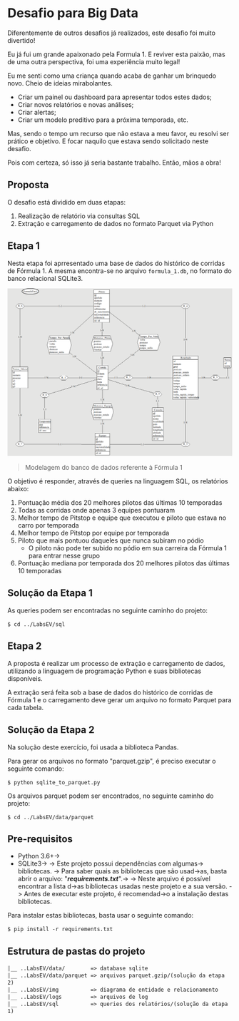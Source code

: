 # Desafio para Big Data

Diferentemente de outros desafios já realizados, este desafio foi muito divertido!

Eu já fui um grande apaixonado pela Formula 1.
E reviver esta paixão, mas de uma outra perspectiva, foi uma experiência muito
legal!

Eu me senti como uma criança quando acaba de ganhar um brinquedo novo.
Cheio de ideias mirabolantes.

- Criar um painel ou dashboard para apresentar todos estes dados;
- Criar novos relatórios e novas análises;
- Criar alertas;
- Criar um modelo preditivo para a próxima temporada, etc.

Mas, sendo o tempo um recurso que não estava a meu favor, eu resolvi ser prático
e objetivo. E focar naquilo que estava sendo solicitado neste desafio.

Pois com certeza, só isso já seria bastante trabalho. Então, mãos a obra!

## Proposta

O desafio está dividido em duas etapas:

  1. Realização de relatório via consultas SQL
  2. Extração e carregamento de dados no formato Parquet via Python

## Etapa 1

Nesta etapa foi aprresentado uma base de dados do histórico de corridas de Fórmula 1.
A mesma encontra-se no arquivo `formula_1.db`, no formato do banco relacional SQLite3.

![DER](https://github.com/lserra/LabsEV/blob/master/img/schema-formula-1.png?raw=true)

> Modelagem do banco de dados referente à Fórmula 1

O objetivo é responder, através de queries na linguagem SQL, os relatórios abaixo:

  1. Pontuação média dos 20 melhores pilotos das últimas 10 temporadas
  2. Todas as corridas onde apenas 3 equipes pontuaram
  3. Melhor tempo de Pitstop e equipe que executou e piloto que estava no carro por temporada
  4. Melhor tempo de Pitstop por equipe por temporada
  5. Piloto que mais pontuou daqueles que nunca subiram no pódio 
      - O piloto não pode ter subido no pódio em sua carreira da Fórmula 1 para entrar nesse grupo
  6. Pontuação mediana por temporada dos 20 melhores pilotos das últimas 10 temporadas

## Solução da Etapa 1

As queries podem ser encontradas no seguinte caminho do projeto:

```shell
$ cd ../LabsEV/sql
```

## Etapa 2

A proposta é realizar um processo de extração e carregamento de dados, utilizando
a linguagem de programação Python e suas bibliotecas disponíveis.

A extração será feita sob a base de dados do histórico de corridas de Fórmula 1 e
o carregamento deve gerar um arquivo no formato Parquet para cada tabela.

## Solução da Etapa 2

Na solução deste exercício, foi usada a biblioteca Pandas.

Para gerar os arquivos no formato "parquet.gzip", é preciso executar o seguinte comando:

```shell
$ python sqlite_to_parquet.py
```

Os arquivos parquet podem ser encontrados, no seguinte caminho do projeto:

```shell
$ cd ../LabsEV/data/parquet
```

## Pre-requisitos

- Python 3.6+->
- SQLite3->
->
Este projeto possui dependências com algumas-> bibliotecas.
->
Para saber quais as bibliotecas que são usad->as, basta abrir o arquivo:
"**_requirements.txt_**".->
->
Neste arquivo é possível encontrar a lista d->as bibliotecas usadas neste projeto e a sua versão.
->
Antes de executar este projeto, é recomendad->o a instalação destas bibliotecas.

Para instalar estas bibliotecas, basta usar o seguinte comando:

```shell
$ pip install -r requirements.txt
```

## Estrutura de pastas do projeto

```
|__ ..LabsEV/data/        => database sqlite
|__ ..LabsEV/data/parquet => arquivos parquet.gzip/(solução da etapa 2)
|__ ..LabsEV/img          => diagrama de entidade e relacionamento
|__ ..LabsEV/logs         => arquivos de log
|__ ..LabsEV/sql          => queries dos relatórios/(solução da etapa 1)
```
